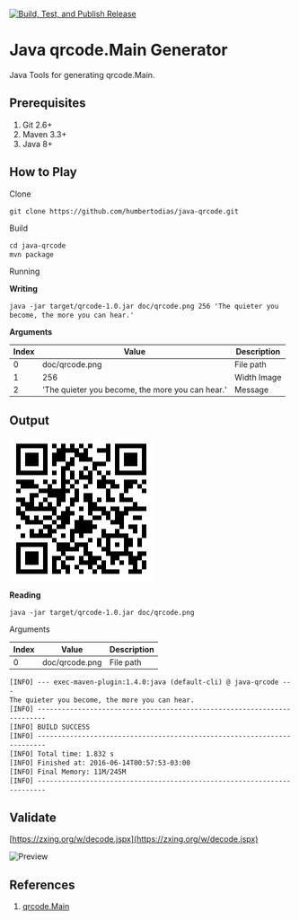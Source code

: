 [![Build, Test, and Publish Release](https://github.com/humbertodias/java-qrcode/actions/workflows/release.yml/badge.svg)](https://github.com/humbertodias/java-qrcode/actions/workflows/release.yml)

# Java qrcode.Main Generator

Java Tools for generating qrcode.Main.


## Prerequisites

1. Git 2.6+
2. Maven 3.3+
3. Java 8+


## How to Play

Clone

```shell
git clone https://github.com/humbertodias/java-qrcode.git
```

Build

```shell
cd java-qrcode
mvn package
```

Running

**Writing**

```shell
java -jar target/qrcode-1.0.jar doc/qrcode.png 256 'The quieter you become, the more you can hear.'
```

**Arguments**

 Index | Value                                            | Description  
-------|--------------------------------------------------|--------------
 0     | doc/qrcode.png                                   | File path    
 1     | 256                                              | Width Image  
 2     | 'The quieter you become, the more you can hear.' | Message      

## Output
![Preview](doc/qrcode.png)


**Reading**

```shell
java -jar target/qrcode-1.0.jar doc/qrcode.png
```

Arguments

 Index | Value          | Description 
-------|----------------|-------------
 0     | doc/qrcode.png | File path   


```
[INFO] --- exec-maven-plugin:1.4.0:java (default-cli) @ java-qrcode ---
The quieter you become, the more you can hear.
[INFO] ------------------------------------------------------------------------
[INFO] BUILD SUCCESS
[INFO] ------------------------------------------------------------------------
[INFO] Total time: 1.832 s
[INFO] Finished at: 2016-06-14T00:57:53-03:00
[INFO] Final Memory: 11M/245M
[INFO] ------------------------------------------------------------------------
```

## Validate

[https://zxing.org/w/decode.jspx](https://zxing.org/w/decode.jspx)

![Preview](doc/decode-succeeded.png)


## References

1. [qrcode.Main](https://en.wikipedia.org/wiki/QR_code)
